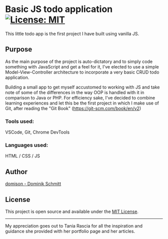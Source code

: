 # Basic JS todo application [![License: MIT](https://img.shields.io/badge/License-MIT-blue.svg)](https://opensource.org/licenses/MIT)

This little todo app is the first project I have built using vanilla JS.

## Purpose
As the main purpose of the project is auto-dictatory and to simply code something with JavaScript and get a feel for it, I've elected to use a simple Model-View-Controller architecture to incorporate a very basic CRUD todo application.

Building a small app to get myself accustomed to working with JS and take note of some of the differences in the way OOP is handled with it in comparison to Java or PHP.
For efficiency sake, I've decided to combine learning experiences and let this be the first project in which I make use of Git, after reading the "Git Book" (https://git-scm.com/book/en/v2)

### Tools used:
VSCode, Git, Chrome DevTools

### Languages used:
HTML / CSS / JS

## Author
[domison - Dominik Schmitt](https://www.doms.world)
## License
This project is open source and available under the [MIT License](LICENSE).

---

My appreciation goes out to Tania Rascia for all the inspiration and guidance she provided with her portfolio page and her articles.
